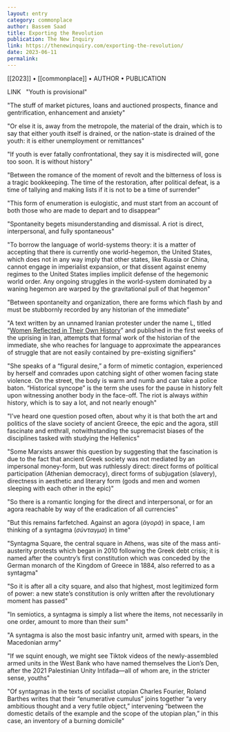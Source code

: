 ```yaml
---
layout: entry
category: commonplace
author: Bassem Saad
title: Exporting the Revolution
publication: The New Inquiry
link: https://thenewinquiry.com/exporting-the-revolution/
date: 2023-06-11
permalink:
---
```


[[2023]] • [[commonplace]] • AUTHOR • PUBLICATION

LINK
 
"Youth is provisional"

"The stuff of market pictures, loans and auctioned prospects, finance and gentrification, enhancement and anxiety"

"Or else it is, away from the metropole, the material of the drain, which is to say that either youth itself is drained, or the nation-state is drained of the youth: it is either unemployment or remittances"

"If youth is ever fatally confrontational, they say it is misdirected will, gone too soon. It is without history"

"Between the romance of the moment of revolt and the bitterness of loss is a tragic bookkeeping. The time of the restoration, after political defeat, is a time of tallying and making lists if it is not to be a time of surrender"

"This form of enumeration is eulogistic, and must start from an account of both those who are made to depart and to disappear"

"Spontaneity begets misunderstanding and dismissal. A riot is direct, interpersonal, and fully spontaneous"

"To borrow the language of world-systems theory: it is a matter of accepting that there is currently one world-hegemon, the United States, which does not in any way imply that other states, like Russia or China, cannot engage in imperialist expansion, or that dissent against enemy regimes to the United States implies implicit defense of the hegemonic world order. Any ongoing struggles in the world-system dominated by a waning hegemon are warped by the gravitational pull of that hegemon"

"Between spontaneity and organization, there are forms which flash by and must be stubbornly recorded by any historian of the immediate"

"A text written by an unnamed Iranian protester under the name L, titled “[Women Reflected in Their Own History](https://www.e-flux.com/notes/497512/women-reflected-in-their-own-history)” and published in the first weeks of the uprising in Iran, attempts that formal work of the historian of the immediate, she who reaches for language to approximate the appearances of struggle that are not easily contained by pre-existing signifiers"

"She speaks of a “figural desire,” a form of mimetic contagion, experienced by herself and comrades upon catching sight of other women facing state violence. On the street, the body is warm and numb and can take a police baton. “Historical syncope” is the term she uses for the pause in history felt upon witnessing another body in the face-off. The riot is always *within* history, which is to say a lot, and not nearly enough"

"I’ve heard one question posed often, about why it is that both the art and politics of the slave society of ancient Greece, the epic and the agora, still fascinate and enthrall, notwithstanding the supremacist biases of the disciplines tasked with studying the Hellenics"

"Some Marxists answer this question by suggesting that the fascination is due to the fact that ancient Greek society was not mediated by an impersonal money-form, but was ruthlessly direct: direct forms of political participation (Athenian democracy), direct forms of subjugation (slavery), directness in aesthetic and literary form (gods and men and women sleeping with each other in the epic)"

"So there is a romantic longing for the direct and interpersonal, or for an agora reachable by way of the eradication of all currencies"

"But this remains farfetched. Against an agora (*ἀγορά*) in space, I am thinking of a syntagma (*σύνταγμα*) in time"

"Syntagma Square, the central square in Athens, was site of the mass anti-austerity protests which began in 2010 following the Greek debt crisis; it is named after the country’s first constitution which was conceded by the German monarch of the Kingdom of Greece in 1884, also referred to as a syntagma"

"So it is after all a city square, and also that highest, most legitimized form of power: a new state’s constitution is only written after the revolutionary moment has passed"

"In semiotics, a syntagma is simply a list where the items, not necessarily in one order, amount to more than their sum"

"A syntagma is also the most basic infantry unit, armed with spears, in the Macedonian army"

"If we squint enough, we might see Tiktok videos of the newly-assembled armed units in the West Bank who have named themselves the Lion’s Den, after the 2021 Palestinian Unity Intifada—all of whom are, in the stricter sense, youths"

"Of syntagmas in the texts of socialist utopian Charles Fourier, Roland Barthes writes that their “enumerative cumulus” joins together “a very ambitious thought and a very futile object,” intervening “between the domestic details of the example and the scope of the utopian plan,” in this case, an inventory of a burning domicile"
